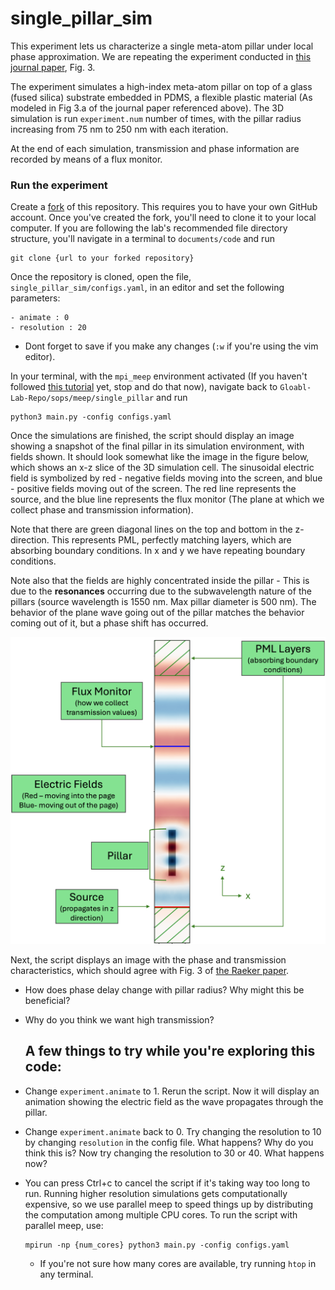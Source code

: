 # single_pillar_sim

This experiment lets us characterize a single meta-atom pillar under local phase approximation. We are repeating the experiment conducted in [this journal paper](references/RAEKER_2021.pdf), Fig. 3.

The experiment simulates a high-index meta-atom pillar on top of a glass (fused silica) substrate embedded in PDMS, a flexible plastic material (As modeled in Fig 3.a of the journal paper referenced above). The 3D simulation is run `experiment.num` number of times, with the pillar radius increasing from 75 nm to 250 nm with each iteration.

At the end of each simulation, transmission and phase information are recorded by means of a flux monitor.

### Run the experiment

Create a [fork](https://docs.github.com/en/pull-requests/collaborating-with-pull-requests/working-with-forks/fork-a-repo#forking-a-repository) of this repository. This requires you to have your own GitHub account. Once you've created the fork, you'll need to clone it to your local computer. If you are following the lab's recommended file directory structure, you'll navigate in a terminal to `documents/code` and run
```
git clone {url to your forked repository}
```
Once the repository is cloned, open the file, `single_pillar_sim/configs.yaml`, in an editor and set the following parameters:

    - animate : 0
    - resolution : 20
    
- Dont forget to save if you make any changes (`:w` if you're using the vim editor).

In your terminal, with the `mpi_meep` environment activated (If you haven't followed [this tutorial](https://github.com/Kovaleski-Research-Lab/Global-Lab-Repo/blob/main/sops/meep/get_started_meep.md) yet, stop and do that now),  navigate back to `Gloabl-Lab-Repo/sops/meep/single_pillar` and run
```
python3 main.py -config configs.yaml
```

Once the simulations are finished, the script should display an image showing a snapshot of the final pillar in its simulation environment, with fields shown. It should look somewhat like the image in the figure below, which shows an x-z slice of the 3D simulation cell. The sinusoidal electric field is symbolized by red - negative fields moving into the screen, and blue - positive fields moving out of the screen. The red line represents the source, and the blue line represents the flux monitor (The plane at which we collect phase and transmission information).

Note that there are green diagonal lines on the top and bottom in the z-direction. This represents PML, perfectly matching layers, which are absorbing boundary conditions. In x and y we have repeating boundary conditions. 

Note also that the fields are highly concentrated inside the pillar - This is due to the **resonances** occurring due to the subwavelength nature of the pillars (source wavelength is 1550 nm. Max pillar diameter is 500 nm). The behavior of the plane wave going out of the pillar matches the behavior coming out of it, but a phase shift has occurred.

![diagram](references/diagram.png)

Next, the script displays an image with the phase and transmission characteristics, which should agree with Fig. 3 of  [the Raeker paper](references/RAEKER_2021.pdf).

- How does phase delay change with pillar radius? Why might this be beneficial?
- Why do you think we want high transmission?

  ## A few things to try while you're exploring this code:

- Change `experiment.animate` to 1. Rerun the script. Now it will display an animation showing the electric field as the wave propagates through the pillar.
- Change `experiment.animate` back to 0. Try changing the resolution to 10 by changing `resolution` in the config file. What happens? Why do you think this is? Now try changing the resolution to 30 or 40. What happens now?
- You can press Ctrl+c to cancel the script if it's taking way too long to run. Running higher resolution simulations gets computationally expensive, so we use parallel meep to speed things up by distributing the computation among multiple CPU cores. To run the script with parallel meep, use:
 
  ```
  mpirun -np {num_cores} python3 main.py -config configs.yaml
  ```
    - If you're not sure how many cores are available, try running `htop` in any terminal.
